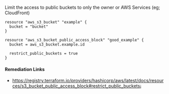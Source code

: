 
Limit the access to public buckets to only the owner or AWS Services (eg; CloudFront)

```hcl
resource "aws_s3_bucket" "example" {
  bucket = "bucket"
}

resource "aws_s3_bucket_public_access_block" "good_example" {
  bucket = aws_s3_bucket.example.id

  restrict_public_buckets = true
}
```

#### Remediation Links
 - https://registry.terraform.io/providers/hashicorp/aws/latest/docs/resources/s3_bucket_public_access_block#restrict_public_buckets¡

